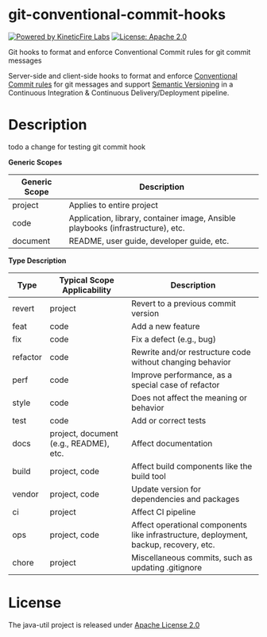 # git-conventional-commit-hooks
[![Powered by KineticFire Labs](https://img.shields.io/badge/Powered_by-KineticFire_Labs-CDA519?link=https%3A%2F%2Flabs.kineticfire.com%2F)](https://labs.kineticfire.com/)
[![License: Apache 2.0](https://img.shields.io/badge/License-Apache_2.0-blue.svg)](https://opensource.org/licenses/Apache-2.0)
<p></p>
Git hooks to format and enforce Conventional Commit rules for git commit messages

Server-side and client-side hooks to format and enforce [Conventional Commit rules](https://www.conventionalcommits.org/en/v1.0.0/) for git messages and support [Semantic Versioning](https://semver.org/) in a Continuous Integration & Continuous Delivery/Deployment pipeline.

# Description

todo a change for testing git commit hook

**Generic Scopes**

| Generic Scope | Description |
| --- | --- |
| project | Applies to entire project |
| code | Application, library, container image, Ansible playbooks (infrastructure), etc. |
| document | README, user guide, developer guide, etc. |

**Type Description**

| Type | Typical Scope Applicability | Description |
| --- | --- | --- |
| revert | project | Revert to a previous commit version |
| feat | code | Add a new feature |
| fix | code | Fix a defect (e.g., bug) |
| refactor | code | Rewrite and/or restructure code without changing behavior |
| perf | code | Improve performance, as a special case of refactor |
| style | code | Does not affect the meaning or behavior |
| test | code | Add or correct tests |
| docs | project, document (e.g., README), etc. | Affect documentation |
| build | project, code | Affect build components like the build tool |
| vendor | project, code | Update version for dependencies and packages |
| ci | project | Affect CI pipeline |
| ops | project, code | Affect operational components like infrastructure, deployment, backup, recovery, etc. |
| chore | project | Miscellaneous commits, such as updating .gitignore |



# License
The java-util project is released under [Apache License 2.0](https://www.apache.org/licenses/LICENSE-2.0)
